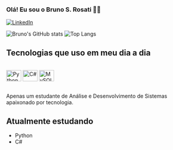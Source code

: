          
### Olá! Eu sou o Bruno S. Rosati 🖐🏻

[![LinkedIn](https://img.shields.io/badge/LinkedIn-0077B5?style=for-the-badge&logo=linkedin&logoColor=white)](https://www.linkedin.com/in/bruno-siqueira-rosati-a0a293264/)

![Bruno's GitHub stats](https://github-readme-stats.vercel.app/api?username=rosatibruno&show_icons=true&theme=dracula&include_all_commits=true&count_private=true&hide_rank=true&cache_seconds=21600)
![Top Langs](https://github-readme-stats.vercel.app/api/top-langs/?username=rosatibruno&layout=compact&theme=dracula)

## Tecnologias que uso em meu dia a dia

<div style="display: inline_block"><br>
    <img align="center" alt="Python" height="30" width="40" src="https://cdn.jsdelivr.net/gh/devicons/devicon@latest/icons/python/python-original.svg">
    <img align="center" alt="C#" height="30" width="40" src="https://cdn.jsdelivr.net/gh/devicons/devicon@latest/icons/csharp/csharp-original.svg">
    <img align="center" alt="MySQL" height="30" width="40" src="https://cdn.jsdelivr.net/gh/devicons/devicon@latest/icons/mysql/mysql-original.svg">
</div><br>

Apenas um estudante de Análise e Desenvolvimento de Sistemas apaixonado por tecnologia.

## Atualmente estudando
- Python
- C#
